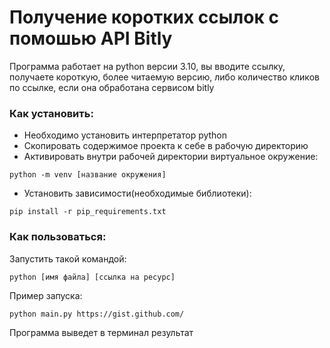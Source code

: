 # Получение коротких ссылок с помошью API Bitly

Программа работает на python версии 3.10, вы вводите ссылку, получаете короткую, более читаемую версию, либо количество кликов по ссылке, если она обработана сервисом bitly

### Как установить:

* Необходимо установить интерпретатор python
* Скопировать содержимое проекта к себе в рабочую директорию
* Активировать внутри рабочей директории виртуальное окружение:

```
python -m venv [название окружения]
```
* Установить зависимости(необходимые библиотеки):

```
pip install -r pip_requirements.txt
```

### Как пользоваться:

Запустить такой командой:

```
python [имя файла] [ссылка на ресурс]
```

Пример запуска:
```
python main.py https://gist.github.com/
```

Программа выведет в терминал результат



